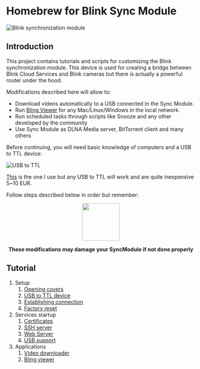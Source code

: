 # Homebrew for Blink Sync Module

![Blink synchronization module](https://images-na.ssl-images-amazon.com/images/I/41J-K9G0r9L._SY355_.jpg)

## Introduction

This project contains tutorials and scripts for customizing the Blink synchronization module. This device is used for creating a bridge between Blink Cloud Services and Blink cameras but there is actually a powerful router under the hood. 

Modifications described here will allow to:

* Download videos automatically to a USB connected in the Sync Module.
* Run [Bling Viewer](https://github.com/lurume84/bling-viewer) for any Mac/Linux/Windows in the local network.
* Run scheduled tasks through scripts like Snooze and any other developed by the community
* Use Sync Module as DLNA Media server, BitTorrent client and many others

Before continuing, you will need basic knowledge of computers and a USB to TTL device:

![USB to TTL](https://encrypted-tbn0.gstatic.com/images?q=tbn%3AANd9GcSf_r5Ou7ew-gL5mLn6-skFK9pBRMi02i3JJjeLUS7AF681WkNJc6hs9qinT6CexQtxuhymcOM&usqp=CAc)

[This](https://www.amazon.es/gp/product/B07BBPX8B8) is the one I use but any USB to TTL will work and are quite inexpensive 5~10 EUR.

Follow steps described below in order but remember:

<p align="center">
  <img width="100" height="100" src="https://t3.ftcdn.net/jpg/01/91/66/02/240_F_191660228_OpUuyY7qnyUdUKVKrQfDRmNkPOKnky1z.jpg">
</p>
<p align="center">
  <b>These modifications may damage your SyncModule if not done properly</b>
</p>

## Tutorial

1. Setup
   1. [Opening covers](covers.md)
   1. [USB to TTL device](usb2ttl.md)
   1. [Establishing connection](connect.md)
   1. [Factory reset](reset.md)
1. Services startup
   1. [Certificates](certs.md)
   1. [SSH server](sshserver.md)   
   1. [Web Server](webserver.md)
   1. [USB support](usb.md)
1. Applications
   1. [Video downloader](videos.md)
   1. [Bling viewer](viewer.md)
